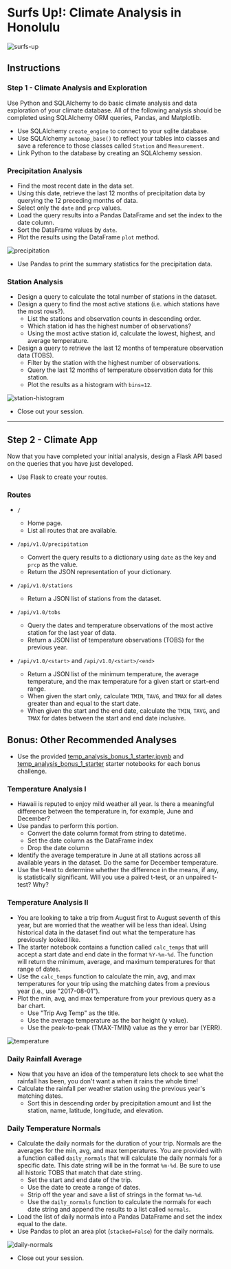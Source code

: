 # Surfs Up!: Climate Analysis in Honolulu

![surfs-up](Images/surfs-up.png)

## Instructions 
### Step 1 - Climate Analysis and Exploration
Use Python and SQLAlchemy to do basic climate analysis and data exploration of your climate database. All of the following analysis should be completed using SQLAlchemy ORM queries, Pandas, and Matplotlib.
* Use SQLAlchemy `create_engine` to connect to your sqlite database.
* Use SQLAlchemy `automap_base()` to reflect your tables into classes and save a reference to those classes called `Station` and `Measurement`.
* Link Python to the database by creating an SQLAlchemy session.

### Precipitation Analysis
* Find the most recent date in the data set.
* Using this date, retrieve the last 12 months of precipitation data by querying the 12 preceding months of data. 
* Select only the `date` and `prcp` values.
* Load the query results into a Pandas DataFrame and set the index to the date column.
* Sort the DataFrame values by `date`.
* Plot the results using the DataFrame `plot` method.

![precipitation](Images/precipitation.png)

* Use Pandas to print the summary statistics for the precipitation data.

### Station Analysis

* Design a query to calculate the total number of stations in the dataset.
* Design a query to find the most active stations (i.e. which stations have the most rows?).
  * List the stations and observation counts in descending order.
  * Which station id has the highest number of observations?
  * Using the most active station id, calculate the lowest, highest, and average temperature.
* Design a query to retrieve the last 12 months of temperature observation data (TOBS).
  * Filter by the station with the highest number of observations.
  * Query the last 12 months of temperature observation data for this station.
  * Plot the results as a histogram with `bins=12`.

![station-histogram](Images/station-histogram.png)

* Close out your session.

- - -

## Step 2 - Climate App

Now that you have completed your initial analysis, design a Flask API based on the queries that you have just developed.

* Use Flask to create your routes.

### Routes

* `/`
  * Home page.
  * List all routes that are available.

* `/api/v1.0/precipitation`
  * Convert the query results to a dictionary using `date` as the key and `prcp` as the value.
  * Return the JSON representation of your dictionary.

* `/api/v1.0/stations`
  * Return a JSON list of stations from the dataset.

* `/api/v1.0/tobs`
  * Query the dates and temperature observations of the most active station for the last year of data.
  * Return a JSON list of temperature observations (TOBS) for the previous year.

* `/api/v1.0/<start>` and `/api/v1.0/<start>/<end>`
  * Return a JSON list of the minimum temperature, the average temperature, and the max temperature for a given start or start-end range.
  * When given the start only, calculate `TMIN`, `TAVG`, and `TMAX` for all dates greater than and equal to the start date.
  * When given the start and the end date, calculate the `TMIN`, `TAVG`, and `TMAX` for dates between the start and end date inclusive.

## Bonus: Other Recommended Analyses
* Use the provided [temp_analysis_bonus_1_starter.ipynb](temp_analysis_bonus_1_starter.ipynb) and [temp_analysis_bonus_1_starter](temp_analysis_bonus_2_starter.ipynb) starter notebooks for each bonus challenge.

### Temperature Analysis I
* Hawaii is reputed to enjoy mild weather all year. Is there a meaningful difference between the temperature in, for example, June and December?
* Use pandas to perform this portion.
  * Convert the date column format from string to datetime.
  * Set the date column as the DataFrame index
  * Drop the date column
* Identify the average temperature in June at all stations across all available years in the dataset. Do the same for December temperature.
* Use the t-test to determine whether the difference in the means, if any, is statistically significant. Will you use a paired t-test, or an unpaired t-test? Why?

### Temperature Analysis II
* You are looking to take a trip from August first to August seventh of this year, but are worried that the weather will be less than ideal. Using historical data in the dataset find out what the temperature has previously looked like.
* The starter notebook contains a function called `calc_temps` that will accept a start date and end date in the format `%Y-%m-%d`. The function will return the minimum, average, and maximum temperatures for that range of dates.
* Use the `calc_temps` function to calculate the min, avg, and max temperatures for your trip using the matching dates from a previous year (i.e., use "2017-08-01").
* Plot the min, avg, and max temperature from your previous query as a bar chart.
  * Use "Trip Avg Temp" as the title.
  * Use the average temperature as the bar height (y value).
  * Use the peak-to-peak (TMAX-TMIN) value as the y error bar (YERR).<br>

![temperature](Images/temperature.png)

### Daily Rainfall Average
* Now that you have an idea of the temperature lets check to see what the rainfall has been, you don't want a when it rains the whole time!
* Calculate the rainfall per weather station using the previous year's matching dates.
  * Sort this in descending order by precipitation amount and list the station, name, latitude, longitude, and elevation.

### Daily Temperature Normals
* Calculate the daily normals for the duration of your trip. Normals are the averages for the min, avg, and max temperatures. You are provided with a function called `daily_normals` that will calculate the daily normals for a specific date. This date string will be in the format `%m-%d`. Be sure to use all historic TOBS that match that date string.
  * Set the start and end date of the trip.
  * Use the date to create a range of dates.
  * Strip off the year and save a list of strings in the format `%m-%d`.
  * Use the `daily_normals` function to calculate the normals for each date string and append the results to a list called `normals`.
* Load the list of daily normals into a Pandas DataFrame and set the index equal to the date.
* Use Pandas to plot an area plot (`stacked=False`) for the daily normals.<br>
 
![daily-normals](Images/daily-normals.png)
* Close out your session.
